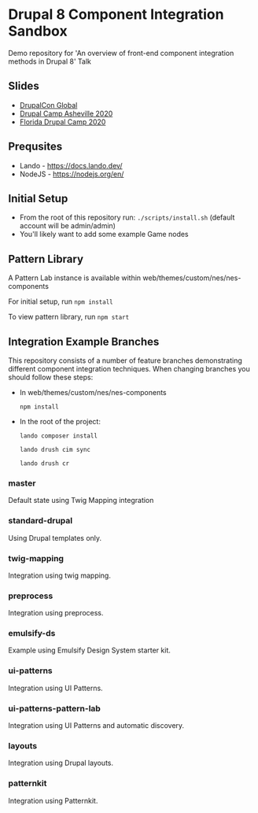 # Drupal 8 Component Integration Sandbox

Demo repository for 'An overview of front-end component integration methods in Drupal 8' Talk

## Slides
* [DrupalCon Global](https://noti.st/brianperry/RB3lSA/an-overview-of-drupal-front-end-component-integration-methods)
* [Drupal Camp Asheville 2020](https://noti.st/brianperry/CXc9hM/an-overview-of-drupal-front-end-component-integration-methods)
* [Florida Drupal Camp 2020](https://noti.st/brianperry/qKHUXG/an-overview-of-drupal-8-front-end-component-integration-methods)

## Prequsites
* Lando - https://docs.lando.dev/
* NodeJS - https://nodejs.org/en/

## Initial Setup
* From the root of this repository run:
`./scripts/install.sh`
(default account will be admin/admin)
* You'll likely want to add some example Game nodes

## Pattern Library

A Pattern Lab instance is available within web/themes/custom/nes/nes-components

For initial setup, run `npm install`

To view pattern library, run `npm start`

## Integration Example Branches

This repository consists of a number of feature branches demonstrating different
component integration techniques. When changing branches you should follow these
steps:

* In web/themes/custom/nes/nes-components

  `npm install`

* In the root of the project:

  `lando composer install`

  `lando drush cim sync`

  `lando drush cr`

### master

Default state using Twig Mapping integration

### standard-drupal

Using Drupal templates only.

### twig-mapping

Integration using twig mapping.

### preprocess

Integration using preprocess.

### emulsify-ds

Example using Emulsify Design System starter kit.

### ui-patterns

Integration using UI Patterns.

### ui-patterns-pattern-lab

Integration using UI Patterns and automatic discovery.

### layouts

Integration using Drupal layouts.

### patternkit

Integration using Patternkit.